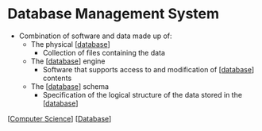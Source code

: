 # Database Management System

- Combination of software and data made up of:
  - The physical [[database]]
    - Collection of files containing the data
  - The [[database]] engine
    - Software that supports access to and modification of [[database]] contents
  - The [[database]] schema
    - Specification of the logical structure of the data stored in the [[database]]

[[Computer Science]] [[Database]]

[//begin]: # "Autogenerated link references for markdown compatibility"
[database]: database "Database"
[database]: database "Database"
[database]: database "Database"
[database]: database "Database"
[database]: database "Database"
[Computer Science]: computer-science "Computer Science"
[Database]: database "Database"
[//end]: # "Autogenerated link references"